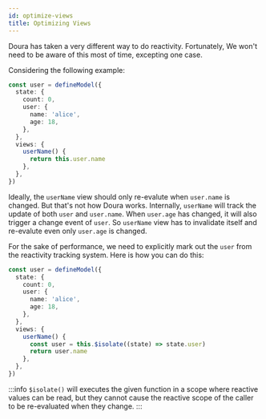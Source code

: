 ```yaml
---
id: optimize-views
title: Optimizing Views
---
```


Doura has taken a very different way to do reactivity. Fortunately, We won't need to be aware of this most of time, excepting one case.

Considering the following example:

```ts
const user = defineModel({
  state: {
    count: 0,
    user: {
      name: 'alice',
      age: 18,
    },
  },
  views: {
    userName() {
      return this.user.name
    },
  },
})
```

Ideally, the `userName` view should only re-evalute when `user.name` is changed.
But that's not how Doura works. Internally, `userName` will track the update of both `user` and `user.name`. When `user.age` has changed, it will also trigger a change event of `user`. So `userName` view has to invalidate itself and re-evalute even only `user.age` is changed.

For the sake of performance, we need to explicitly mark out the `user` from the reactivity tracking system. Here is how you can do this:

```ts
const user = defineModel({
  state: {
    count: 0,
    user: {
      name: 'alice',
      age: 18,
    },
  },
  views: {
    userName() {
      const user = this.$isolate((state) => state.user)
      return user.name
    },
  },
})
```

:::info
`$isolate()` will executes the given function in a scope where reactive values can be read, but they cannot cause the reactive scope of the caller to be re-evaluated when they change.
:::
